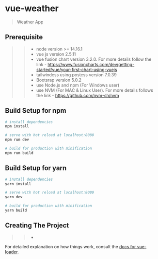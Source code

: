 # vue-weather

> Weather App

## Prerequisite

>> + node version >= 14.16.1
>> + vue js version 2.5.11
>> + vue fusion chart version 3.2.0. For more details follow the link - https://www.fusioncharts.com/dev/getting-started/vue/your-first-chart-using-vuejs
>> + tailwindcss using postcss version 7.0.39
>> + Bootsrap version 5.0.2
>> + use Node.js and npm (For Windows user)
>> + use NVM (For MAC & Linux User). For more details follows the link - https://github.com/nvm-sh/nvm
>> 
## Build Setup for npm 

``` bash
# install dependencies
npm install

# serve with hot reload at localhost:8080
npm run dev

# build for production with minification
npm run build
```

## Build Setup for yarn

``` bash
# install dependencies
yarn install

# serve with hot reload at localhost:8080
yarn dev

# build for production with minification
yarn build
```

## Creating The Project
>> + 

For detailed explanation on how things work, consult the [docs for vue-loader](http://vuejs.github.io/vue-loader).
